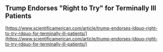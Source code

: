 ## Trump Endorses "Right to Try" for Terminally Ill Patients
  
  [https://www.scientificamerican.com/article/trump-endorses-ldquo-right-to-try-rdquo-for-terminally-ill-patients/](https://www.scientificamerican.com/article/trump-endorses-ldquo-right-to-try-rdquo-for-terminally-ill-patients/)